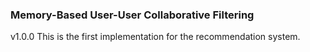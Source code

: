 ### Memory-Based User-User Collaborative Filtering

v1.0.0
This is the first implementation for the recommendation system.
